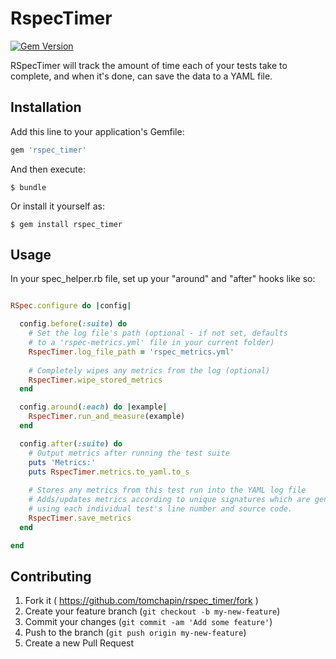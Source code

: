# RspecTimer

[![Gem Version](https://badge.fury.io/rb/rspec_timer.svg)](http://badge.fury.io/rb/rspec_timer)

RSpecTimer will track the amount of time each of your tests take to complete,
and when it's done, can save the data to a YAML file.

## Installation

Add this line to your application's Gemfile:

```ruby
gem 'rspec_timer'
```

And then execute:

    $ bundle

Or install it yourself as:

    $ gem install rspec_timer

## Usage

In your spec_helper.rb file, set up your "around" and "after" hooks like so:

```ruby

RSpec.configure do |config|

  config.before(:suite) do
    # Set the log file's path (optional - if not set, defaults
    # to a 'rspec-metrics.yml' file in your current folder)
    RspecTimer.log_file_path = 'rspec_metrics.yml'
  
    # Completely wipes any metrics from the log (optional)
    RspecTimer.wipe_stored_metrics
  end

  config.around(:each) do |example|
    RspecTimer.run_and_measure(example)
  end

  config.after(:suite) do
    # Output metrics after running the test suite
    puts 'Metrics:'
    puts RspecTimer.metrics.to_yaml.to_s
  
    # Stores any metrics from this test run into the YAML log file
    # Adds/updates metrics according to unique signatures which are generated
    # using each individual test's line number and source code.
    RspecTimer.save_metrics
  end

end

```

## Contributing

1. Fork it ( https://github.com/tomchapin/rspec_timer/fork )
2. Create your feature branch (`git checkout -b my-new-feature`)
3. Commit your changes (`git commit -am 'Add some feature'`)
4. Push to the branch (`git push origin my-new-feature`)
5. Create a new Pull Request

